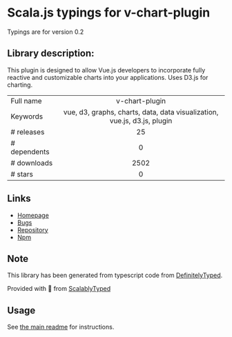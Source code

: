 
# Scala.js typings for v-chart-plugin

Typings are for version 0.2

## Library description:
This plugin is designed to allow Vue.js developers to incorporate fully reactive and customizable charts into your applications.  Uses D3.js for charting.

|                    |                 |
| ------------------ | :-------------: |
| Full name          | v-chart-plugin |
| Keywords           | vue, d3, graphs, charts, data, data visualization, vue.js, d3.js, plugin |
| # releases         | 25 |
| # dependents       | 0 |
| # downloads        | 2502 |
| # stars            | 0 |

## Links
- [Homepage](https://resurgencewebdesign.com/v-chart/)
- [Bugs](https://github.com/ignoreintuition/v-chart-plugin/issues)
- [Repository](https://github.com/ignoreintuition/v-chart-plugin)
- [Npm](https://www.npmjs.com/package/v-chart-plugin)
    


## Note
This library has been generated from typescript code from [DefinitelyTyped](https://definitelytyped.org).

Provided with :purple_heart: from [ScalablyTyped](https://github.com/oyvindberg/ScalablyTyped)

## Usage
See [the main readme](../../readme.md) for instructions.


